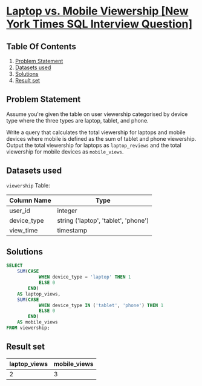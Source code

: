 # [Laptop vs. Mobile Viewership [New York Times SQL Interview Question]](https://datalemur.com/questions/laptop-mobile-viewership)

## Table Of Contents
1. [Problem Statement](#problem-statement)
2. [Datasets used](#datasets-used)
3. [Solutions](#solutions)
4. [Result set](#result-set)

## Problem Statement

Assume you're given the table on user viewership categorised by device type where the three types are laptop, tablet, and phone.

Write a query that calculates the total viewership for laptops and mobile devices where mobile is defined as the sum of tablet and phone viewership. Output the total viewership for laptops as ```laptop_reviews``` and the total viewership for mobile devices as ```mobile_views```.

## Datasets used

```viewership``` Table:

|  Column Name  | Type          |
| ------------- | ------------- |
| user_id | integer |
| device_type | string ('laptop', 'tablet', 'phone') |
| view_time | timestamp |

## Solutions

```sql
SELECT 
    SUM(CASE
            WHEN device_type = 'laptop' THEN 1 
            ELSE 0 
        END) 
    AS laptop_views, 
    SUM(CASE
            WHEN device_type IN ('tablet', 'phone') THEN 1 
            ELSE 0 
        END) 
    AS mobile_views 
FROM viewership;
```

## Result set

| laptop_views | mobile_views |
| ------------ | ------------ |
| 2 | 3 |